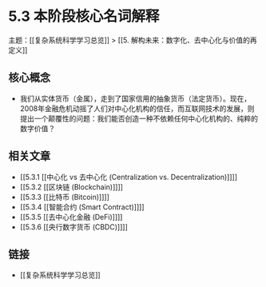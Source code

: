 # 5.3 本阶段核心名词解释

主题：[[复杂系统科学学习总览]] > [[5. 解构未来：数字化、去中心化与价值的再定义]]

## 核心概念

- 我们从实体货币（金属），走到了国家信用的抽象货币（法定货币）。现在，2008年金融危机动摇了人们对中心化机构的信任，而互联网技术的发展，则提出一个颠覆性的问题：我们能否创造一种不依赖任何中心化机构的、纯粹的数字价值？

## 相关文章

- [[5.3.1 [[中心化 vs 去中心化 (Centralization vs. Decentralization)]]]]
- [[5.3.2 [[区块链 (Blockchain)]]]]
- [[5.3.3 [[比特币 (Bitcoin)]]]]
- [[5.3.4 [[智能合约 (Smart Contract)]]]]
- [[5.3.5 [[去中心化金融 (DeFi)]]]]
- [[5.3.6 [[央行数字货币 (CBDC)]]]]

## 链接

- [[复杂系统科学学习总览]]
